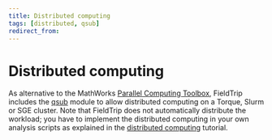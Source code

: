 ```yaml
---
title: Distributed computing
tags: [distributed, qsub]
redirect_from:
---
```


# Distributed computing

As alternative to the MathWorks [Parallel Computing Toolbox](https://www.mathworks.com/products/parallel-computing.html), FieldTrip includes the [qsub](/development/module/qsub) module to allow distributed computing on a Torque, Slurm or SGE cluster. Note that FieldTrip does not automatically distribute the workload; you have to implement the distributed computing in your own analysis scripts as explained in the [distributed computing](/tutorial/distributedcomputing) tutorial.
